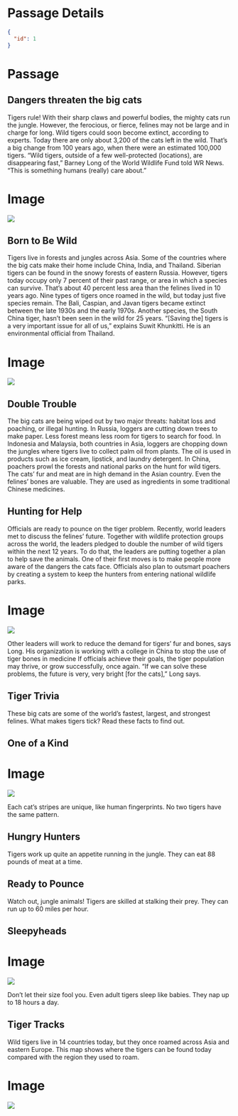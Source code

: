 
# Passage Details
```json
{
  "id": 1
}
```

# Passage

## Dangers threaten the big cats
Tigers rule! With their sharp claws and powerful bodies, the mighty cats run the jungle. However, the ferocious, or fierce, felines may not be large and in charge for long.
Wild tigers could soon become extinct, according to experts. Today there are only about 3,200 of the cats left in the wild. That’s a big change from 100 years ago, when there were an estimated 100,000 tigers.
“Wild tigers, outside of a few well-protected (locations), are disappearing fast,” Barney Long of the World Wildlife Fund told WR News. “This is something humans (really) care about.”


# Image
![](passage1/images/img1.jpg)


## Born to Be Wild
Tigers live in forests and jungles across Asia. Some of the countries where the big cats make their home include China, India, and Thailand. Siberian tigers can be found in the snowy forests of eastern Russia.
However, tigers today occupy only 7 percent of their past range, or area in which a species can survive. That’s about 40 percent less area than the felines lived in 10 years ago.
Nine types of tigers once roamed in the wild, but today just five species remain. The Bali, Caspian, and Javan tigers became extinct between the late 1930s and the early 1970s. Another species, the South China tiger, hasn’t been seen in the wild for 25 years.
“[Saving the] tigers is a very important issue for all of us,” explains Suwit Khunkitti. He is an environmental official from Thailand.


# Image
![](passage1/images/img2.jpg)


## Double Trouble
The big cats are being wiped out by two major threats: habitat loss and poaching, or illegal hunting. In Russia, loggers are cutting down trees to make paper. Less forest means less room for tigers to search for food.
In Indonesia and Malaysia, both countries in Asia, loggers are chopping down the jungles where tigers live to collect palm oil from plants. The oil is used in products such as ice cream, lipstick, and laundry detergent.
In China, poachers prowl the forests and national parks on the hunt for wild tigers. The cats’ fur and meat are in high demand in the Asian 
country. Even the felines’ bones are valuable. They are used as ingredients in some traditional Chinese medicines.


## Hunting for Help
Officials are ready to pounce on the tiger problem. Recently, world leaders met to discuss the felines’ future. Together with wildlife protection groups across the world, the leaders pledged to double the number of wild tigers within the next 12 years.
To do that, the leaders are putting together a plan to help save the animals. One of their first moves is to make people more aware of the dangers the cats face. Officials also plan to outsmart poachers by creating a system to keep the hunters from entering national wildlife parks.


# Image
![](passage1/images/img3.jpg)

Other leaders will work to reduce the demand for tigers’ fur and bones, says Long. His organization is working with a college in China to 
stop the use of tiger bones in medicine
If officials achieve their goals, the tiger population may thrive, or grow successfully, once again. “If we can solve these problems, the future is very, very bright [for the cats],” Long says.


## Tiger Trivia
These big cats are some of the world’s fastest, largest, and strongest felines. What makes tigers tick? Read these facts to find out.


## One of a Kind

# Image
![](passage1/images/img4.jpg)

Each cat’s stripes are unique, like human fingerprints. No two tigers have the same pattern.


## Hungry Hunters
Tigers work up quite an appetite running in the jungle. They can eat 88 pounds of meat at a time.


## Ready to Pounce
Watch out, jungle animals! Tigers are skilled at stalking their prey. They can run up to 60 miles per hour.


## Sleepyheads

# Image
![](passage1/images/img5.jpg)

Don’t let their size fool you. Even adult tigers sleep like babies. They nap up to 18 hours a day.


## Tiger Tracks
Wild tigers live in 14 countries today, but they once roamed across Asia and eastern Europe.
This map shows where the tigers can be found today compared with the region they used to roam.


# Image
![](passage1/images/img6.jpg)
